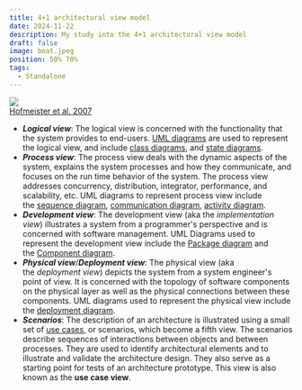 ```yaml
---
title: 4+1 architectural view model
date: 2024-11-22
description: My study into the 4+1 architectural view model
draft: false
image: boat.jpeg
position: 50% 70%
tags:
  - Standalone
---
```


<div class="caption-img-container">
  <div class="caption-img">
    <img src=/static/images/four_views.png />
    <figcaption> <a href="https://linkinghub.elsevier.com/retrieve/pii/S0164121206001634">Hofmeister  et al. 2007</a></figcaption>
  </div>
</div>

- _**Logical view**_: The logical view is concerned with the functionality that the system provides to end-users. [UML diagrams](https://en.wikipedia.org/wiki/Unified_Modeling_Language "Unified Modeling Language") are used to represent the logical view, and include [class diagrams](https://en.wikipedia.org/wiki/Class_diagram "Class diagram"), and [state diagrams](https://en.wikipedia.org/wiki/State_diagram "State diagram").
- _**Process view**_: The process view deals with the dynamic aspects of the system, explains the system processes and how they communicate, and focuses on the run time behavior of the system. The process view addresses concurrency, distribution, integrator, performance, and scalability, etc. UML diagrams to represent process view include the [sequence diagram](https://en.wikipedia.org/wiki/Sequence_diagram "Sequence diagram"), [communication diagram](https://en.wikipedia.org/wiki/Communication_diagram "Communication diagram"), [activity diagram](https://en.wikipedia.org/wiki/Activity_diagram "Activity diagram").
- _**Development view**_: The development view (aka the _implementation view_) illustrates a system from a programmer's perspective and is concerned with software management. UML Diagrams used to represent the development view include the [Package diagram](https://en.wikipedia.org/wiki/Package_diagram "Package diagram") and the [Component diagram](https://en.wikipedia.org/wiki/Component_diagram "Component diagram").
- _**Physical view**_/_**Deployment view**_: The physical view (aka the _deployment view_) depicts the system from a system engineer's point of view. It is concerned with the topology of software components on the physical layer as well as the physical connections between these components. UML diagrams used to represent the physical view include the [deployment diagram](https://en.wikipedia.org/wiki/Deployment_diagram "Deployment diagram").
- _**Scenarios**_: The description of an architecture is illustrated using a small set of [use cases](https://en.wikipedia.org/wiki/Use_case "Use case"), or scenarios, which become a fifth view. The scenarios describe sequences of interactions between objects and between processes. They are used to identify architectural elements and to illustrate and validate the architecture design. They also serve as a starting point for tests of an architecture prototype. This view is also known as the **use case view**.
